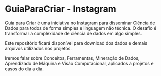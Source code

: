 # GuiaParaCriar - Instagram
Guia para Criar é uma iniciativa no Instagram para disseminar Ciência de Dados para todos de forma simples e linguagem não técnica. O desafio é transformar a complexidade de ciência de dados em algo simples.

Este repositório ficará disponível para download dos dados e demais arquivos utilizados nos projetos.

Iremos falar sobre Conceitos, Ferramentas, Mineração de Dados, Aprendizado de Máquina e Visão Computacional, aplicados a projetos e casos do dia a dia. 
